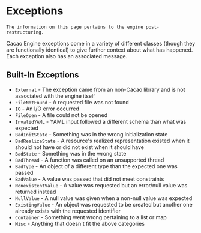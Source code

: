 # Exceptions

```{topic} This page is **up-to-date**! 
The information on this page pertains to the engine post-restructuring.
```

Cacao Engine exceptions come in a variety of different classes (though they are functionally identical) to give further context about what has happened. Each exception also has an associated message. 

## Built-In Exceptions
* `External` - The exception came from an non-Cacao library and is not associated with the engine itself
* `FileNotFound` - A requested file was not found
* `IO` - An I/O error occurred
* `FileOpen` - A file could not be opened
* `InvalidYAML` - YAML input followed a different schema than what was expected
* `BadInitState` - Something was in the wrong initialization state
* `BadRealizeState` - A resource's realized representation existed when it should not have or did not exist when it should have
* `BadState` - Something was in the wrong state
* `BadThread` - A function was called on an unsupported thread
* `BadType` - An object of a different type than the expected one was passed
* `BadValue` - A value was passed that did not meet constraints
* `NonexistentValue` - A value was requested but an error/null value was returned instead
* `NullValue` - A null value was given when a non-null value was expected
* `ExistingValue` - An object was requested to be created but another one already exists with the requested identifier
* `Container` - Something went wrong pertaining to a list or map
* `Misc` - Anything that doesn't fit the above categories
